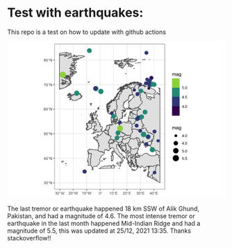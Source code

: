 <!-- README.md is generated from README.Rmd. Please edit that file -->

Test with earthquakes:
======================

This repo is a test on how to update with github actions

![](man/figures/README-unnamed-chunk-2-1.png)

The last tremor or earthquake happened 18 km SSW of Alik Ghund,
Pakistan, and had a magnitude of 4.6. The most intense tremor or
earthquake in the last month happened Mid-Indian Ridge and had a
magnitude of 5.5, this was updated at 25/12, 2021 13:35. Thanks
stackoverflow!!
